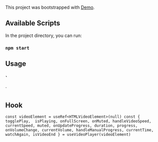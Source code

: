 This project was bootstrapped with
[Demo](https://github.com/facebook/create-react-app).

## Available Scripts

In the project directory, you can run:

### `npm start`

## Usage 

  
### `
<VideoPlayer source={VIDEO_SOURCE}   id="firstPlayer" />
`

## Hook
`
    const videoElement = useRef<HTMLVideoElement>(null)
    const { 
        togglePlay, 
        isPlaying,
        onFullScreen,
        onMuted,
        handleVideoSpeed,
        currentSpeed,
        muted,
        onUpdateProgress,
        duration,
        progress,
        onVolumeChange,
        currentVolume,
        handleManualProgress,
        currentTime,
        watchAgain,
        isVideoEnd
     } = useVideoPlayer(videoElement)
`
